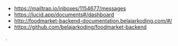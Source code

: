 - https://mailtrap.io/inboxes/1154677/messages
- https://lucid.app/documents#/dashboard
- http://foodmarket-backend-documentation.belajarkoding.com/#/
- https://github.com/belajarkoding/foodmarket-backend














.
